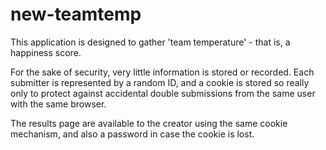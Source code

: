 new-teamtemp
============

This application is designed to gather 'team temperature' - that is, a happiness score.

For the sake of security, very little information is stored or recorded. Each submitter is represented by a random ID, and a cookie is stored so 
really only to protect against accidental double submissions from the same user with the same browser.

The results page are available to the creator using the same cookie mechanism, and also a password in case the cookie is lost.
